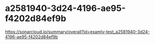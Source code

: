 # a2581940-3d24-4196-ae95-f4202d84ef9b
https://sonarcloud.io/summary/overall?id=examly-test_a2581940-3d24-4196-ae95-f4202d84ef9b
